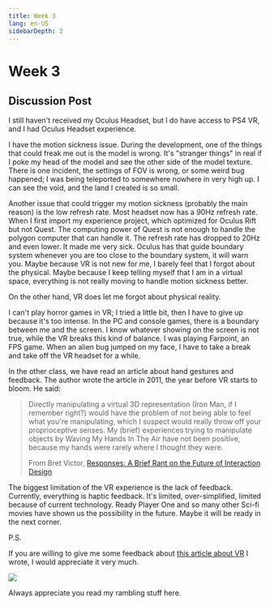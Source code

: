 ```yaml
---
title: Week 3
lang: en-US
sidebarDepth: 2
---
```


# Week 3

## Discussion Post

I still haven't received my Oculus Headset, but I do have access to PS4 VR, and I had Oculus Headset experience. 

I have the motion sickness issue. During the development, one of the things that could freak me out is the model is wrong. It's "stranger things" in real if I poke my head of the model and see the other side of the model texture. There is one incident, the settings of FOV is wrong, or some weird bug happened; I was being teleported to somewhere nowhere in very high up. I can see the void, and the land I created is so small. 

Another issue that could trigger my motion sickness (probably the main reason) is the low refresh rate. Most headset now has a 90Hz refresh rate. When I first import my experience project, which optimized for Oculus Rift but not Quest. The computing power of Quest is not enough to handle the polygon computer that can handle it. The refresh rate has dropped to 20Hz and even lower. It made me very sick. 
Oculus has that guide boundary system whenever you are too close to the boundary system, it will warn you. Maybe because VR is not new for me, I barely feel that I forgot about the physical. Maybe because I keep telling myself that I am in a virtual space, everything is not really moving to handle motion sickness better. 

On the other hand, VR does let me forgot about physical reality.


I can't play horror games in VR; I tried a little bit, then I have to give up because it's too intense. In the PC and console games, there is a boundary between me and the screen. I know whatever showing on the screen is not true, while the VR breaks this kind of balance. I was playing Farpoint, an FPS game. When an alien bug jumped on my face, I have to take a break and take off the VR headset for a while. 

In the other class, we have read an article about hand gestures and feedback. The author wrote the article in 2011, the year before VR starts to bloom. He said: 

> Directly manipulating a virtual 3D representation (Iron Man, if I remember right?) would have the problem of not being able to feel what you're manipulating, which I suspect would really throw off your proprioceptive senses. My (brief) experiences trying to manipulate objects by Waving My Hands In The Air have not been positive, because my hands were rarely where I thought they were.
>
> From Bret Victor, [Responses: A Brief Rant on the Future of Interaction Design](http://worrydream.com/ABriefRantOnTheFutureOfInteractionDesign/responses.html)

The biggest limitation of the VR experience is the lack of feedback. Currently, everything is haptic feedback. It's limited, over-simplified, limited because of current technology. Ready Player One and so many other Sci-fi movies have shown us the possibility in the future. Maybe it will be ready in the next corner. 

P.S.

If you are willing to give me some feedback about [this article about VR](https://irwinqi.com/?portfolio-item=centennial-mall-photogrammetry) I wrote, I would appreciate it very much. 



![](https://irwinqi.com/wp-content/uploads/2020/01/ID-04-2-791x1024.jpg)

Always appreciate you read my rambling stuff here. 

